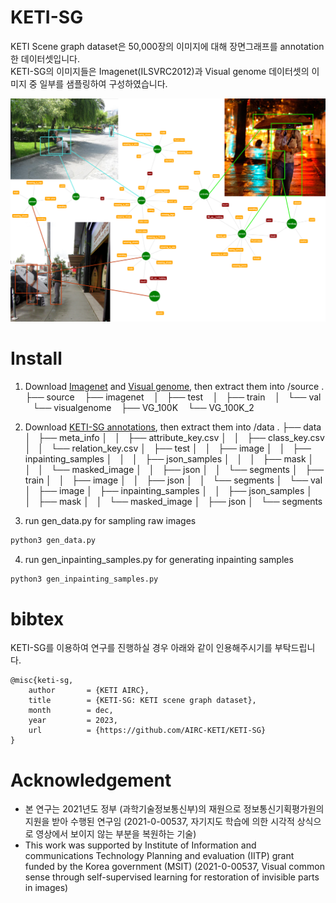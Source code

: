 # KETI-SG
KETI Scene graph dataset은 50,000장의 이미지에 대해 장면그래프를 annotation한 데이터셋입니다.  
KETI-SG의 이미지들은 Imagenet(ILSVRC2012)과 Visual genome 데이터셋의 이미지 중 일부를 샘플링하여 구성하였습니다.  

![main](KETI-SG.png)

# Install
1. Download [Imagenet](https://www.image-net.org) and [Visual genome](https://homes.cs.washington.edu/~ranjay/visualgenome/), then extract them into /source
.
├── source
    ├── imagenet
    │   ├── test
    │   ├── train
    │   └── val
    └── visualgenome
        ├── VG_100K
        └── VG_100K_2


2. Download [KETI-SG annotations](https://drive.google.com/file/d/1aWK8taUcZzvSLNv7XX5t34JsZxBefjp1/view?usp=drive_link), then extract them into /data
.
├── data
│   ├── meta_info
│   │   ├── attribute_key.csv
│   │   ├── class_key.csv
│   │   └── relation_key.csv
│   ├── test
│   │   ├── image
│   │   ├── inpainting_samples
│   │   │   ├── json_samples
│   │   │   ├── mask
│   │   │   └── masked_image
│   │   ├── json
│   │   └── segments
│   ├── train
│   │   ├── image
│   │   ├── json
│   │   └── segments
│   └── val
│       ├── image
│       ├── inpainting_samples
│       │   ├── json_samples
│       │   ├── mask
│       │   └── masked_image
│       ├── json
│       └── segments

3. run gen_data.py for sampling raw images
```python 
python3 gen_data.py 
```
4. run gen_inpainting_samples.py for generating inpainting samples
```python
python3 gen_inpainting_samples.py 
```

# bibtex
KETI-SG를 이용하여 연구를 진행하실 경우 아래와 같이 인용해주시기를 부탁드립니다.

```
@misc{keti-sg,
    author       = {KETI AIRC},
    title        = {KETI-SG: KETI scene graph dataset},
    month        = dec,
    year         = 2023,
    url          = {https://github.com/AIRC-KETI/KETI-SG}
}
```


# Acknowledgement
* 본 연구는 2021년도 정부 (과학기술정보통신부)의 재원으로 정보통신기획평가원의 지원을 받아 수행된 연구임 (2021-0-00537, 자기지도 학습에 의한 시각적 상식으로 영상에서 보이지 않는 부분을 복원하는 기술)  
* This work was supported by Institute of Information and communications Technology Planning and evaluation (IITP) grant funded by the Korea government (MSIT) (2021-0-00537, Visual common sense through self-supervised learning for restoration of invisible parts in images)
